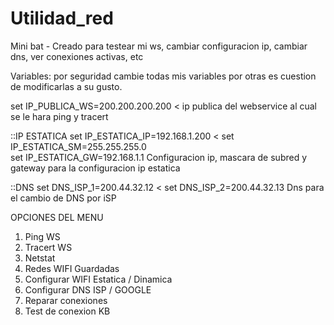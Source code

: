 # Utilidad_red
Mini bat - Creado para testear mi ws, cambiar configuracion ip, cambiar dns, ver conexiones activas, etc

Variables: 
por seguridad cambie todas mis variables por otras es cuestion de modificarlas a su gusto. 

set IP_PUBLICA_WS=200.200.200.200      < ip publica del webservice al cual se le hara ping y tracert

::IP ESTATICA
set IP_ESTATICA_IP=192.168.1.200       <
set IP_ESTATICA_SM=255.255.255.0        
set IP_ESTATICA_GW=192.168.1.1           Configuracion ip, mascara de subred y gateway para la configuracion ip estatica

::DNS
set DNS_ISP_1=200.44.32.12             <
set DNS_ISP_2=200.44.32.13               Dns para el cambio de DNS por iSP

OPCIONES DEL MENU
  1. Ping WS
  2. Tracert WS
  3. Netstat
  4. Redes WIFI Guardadas
  5. Configurar WIFI Estatica / Dinamica 
  6. Configurar DNS ISP / GOOGLE
  7. Reparar conexiones
  8. Test de conexion KB
